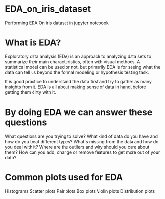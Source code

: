 # EDA_on_iris_dataset
Performing EDA On iris dataset in jupyter notebook
# What is EDA?
Exploratory data analysis (EDA) is an approach to analyzing data sets to summarize their main characteristics, often with visual methods. A statistical model can be used or not, but primarily EDA is for seeing what the data can tell us beyond the formal modeling or hypothesis testing task.

It is good practice to understand the data first and try to gather as many insights from it. EDA is all about making sense of data in hand, before getting them dirty with it.

# By doing EDA we can answer these questions
What questions are you trying to solve?
What kind of data do you have and how do you treat different types?
What's missing from the data and how do you deal with it?
Where are the outliers and why should you care about them?
How can you add, change or remove features to get more out of your data?

# Common plots used for EDA
Histograms
Scatter plots
Pair plots
Box plots
Violin plots
Distribution plots
